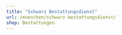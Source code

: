 ```yaml
---
title: "Schwarz Bestattungsdienst"
url: /muenchen/schwarz-bestattungsdienst/
shop: Bestattungen
---
```

